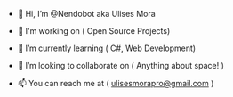 - 👋 Hi, I’m @Nendobot aka Ulises Mora

- 👀 I'm working on 
               ( Open Source Projects)

- 🌱 I’m currently learning 
               ( C#, Web Development)
               
- 💞️ I’m looking to collaborate on 
               ( Anything about space! )

- 📫 You can reach me at
               ( ulisesmorapro@gmail.com )

<!---
Nendobot/Nendobot is ✨ special ✨ because its his `README.md`
You can click the Preview link to take a look at your changes.
--->
